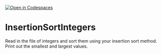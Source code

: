 [![Open in Codespaces](https://classroom.github.com/assets/launch-codespace-2972f46106e565e64193e422d61a12cf1da4916b45550586e14ef0a7c637dd04.svg)](https://classroom.github.com/open-in-codespaces?assignment_repo_id=15692439)
# InsertionSortIntegers
Read in the file of integers and sort them using your insertion sort method. Print out the smallest and largest values.
